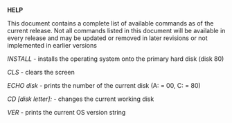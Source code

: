 **HELP**

This document contains a complete list of available commands as of the current release. Not all commands listed in this document will be available in every release and may be updated or removed in later revisions or not implemented in earlier versions


*INSTALL* - installs the operating system onto the primary hard disk (disk 80)

*CLS* - clears the screen

*ECHO disk* - prints the number of the current disk (A: = 00, C: = 80)

*CD [disk letter]:* - changes the current working disk

*VER* - prints the current OS version string
